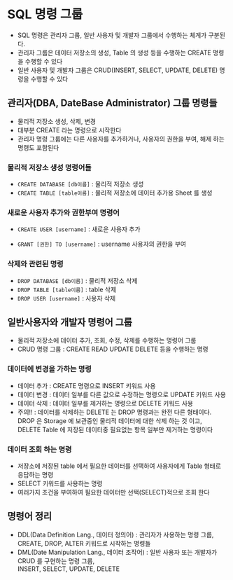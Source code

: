 # SQL 명령 그룹

- SQL 명령은 관리자 그룹, 일반 사용자 및 개발자 그룹에서 수행하는 체계가 구분된다.
- 관리자 그룹은 데이터 저장소의 생성, Table 의 생성 등을 수행하는 CREATE 명령을 수행할 수 있다
- 일반 사용자 및 개발자 그룹은 CRUD(INSERT, SELECT, UPDATE, DELETE) 명령을 수행할 수 있다

## 관리자(DBA, DateBase Administrator) 그룹 명령들

- 물리적 저장소 생성, 삭제, 변경
- 대부분 CREATE 라는 명령으로 시작한다
- 관리자 명령 그룹에는 다른 사용자를 추가하거나, 사용자의 권한을 부여, 해제 하는 명령도 포함된다

### 물리적 저장소 생성 명령어들

- `CREATE DATABASE [db이름]` : 물리적 저장소 생성
- `CREATE TABLE [table이름]` : 물리적 저장소에 데이터 추가용 Sheet 를 생성

### 새로운 사용자 추가와 권한부여 명령어

- `CREATE USER [username]` : 새로운 사용자 추가

- `GRANT [권한] TO [username]` : username 사용자의 권한을 부여

### 삭제와 관련된 명령

- `DROP DATABASE [db이름]` : 물리적 저장소 삭제
- `DROP TABLE [table이름]` : table 삭제
- `DROP USER [username]` : 사용자 삭제

## 일반사용자와 개발자 명령어 그룹

- 물리적 저장소에 데이터 추가, 조회, 수정, 삭제를 수행하는 명령어 그룹
- CRUD 명령 그룹 : CREATE READ UPDATE DELETE 등을 수행하는 명령

### 데이터에 변경을 가하는 명령

- 데이터 추가 : CREATE 명령으로 INSERT 키워드 사용
- 데이터 변경 : 데이터 일부를 다른 값으로 수정하는 명령으로 UPDATE 키워드 사용
- 데이터 삭제 : 데이터 일부를 제거하는 명령으로 DELETE 키워드 사용
- 주의!! : 데이터를 삭제하는 DELETE 는 DROP 명령과는 완전 다른 형태이다.  
  DROP 은 Storage 에 보관중인 물리적 데이터에 대한 삭제 하는 것 이고,  
  DELETE Table 에 저장된 데이터중 필요없는 항목 일부만 제거하는 명령이다

### 데이터 조회 하는 명령

- 저장소에 저장된 table 에서 필요한 데이터를 선택하여 사용자에게 Table 형태로 응답하는 명령
- SELECT 키워드를 사용하는 명령
- 여러가지 조건을 부여하여 필요한 데이터만 선택(SELECT)적으로 조회 한다

## 명령어 정리

- DDL(Data Definition Lang., 데이터 정의어) : 관리자가 사용하는 명령 그룹,  
  CREATE, DROP, ALTER 키워드로 시작하는 명령들
- DML(Date Manipulation Lang., 데이터 조작어) : 일반 사용자 또는 개발자가 CRUD 를 구현하는 명령 그룹,  
  INSERT, SELECT, UPDATE, DELETE
